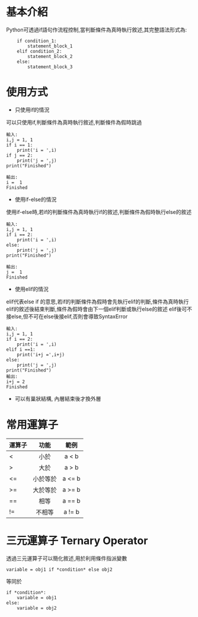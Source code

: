 # 基本介紹

Python可透過if語句作流程控制,當判斷條件為真時執行敘述,其完整語法形式為:

		if condition_1:
			statement_block_1
		elif condition_2:
			statement_block_2
		else:
			statement_block_3

# 使用方式

* 只使用if的情況

可以只使用if,判斷條件為真時執行敘述,判斷條件為假時跳過

	輸入:
	i,j = 1, 1
	if i == 1:
		print('i = ',i)
	if j == 2:
		print('j = ',j)
	print("Finished")

	輸出:
	i =  1
	Finished

* 使用if-else的情況

使用if-else時,若if的判斷條件為真時執行if的敘述,判斷條件為假時執行else的敘述

	輸入:
	i,j = 1, 1
	if i == 2:
		print('i = ',i)
	else:
		print('j = ',j)
	print("Finished")

	輸出:
	j =  1
	Finished

* 使用elif的情況

elif代表else if 的意思,若if的判斷條件為假時會先執行elif的判斷,條件為真時執行elif的敘述後結束判斷,條件為假時會由下一個elif判斷或執行else的敘述
elif後可不接else,但不可在else後接elif,否則會導致SyntaxError

	輸入:
	i,j = 1, 1
	if i == 2:
		print('i = ',i)
	elif i ==1:
		print('i+j =',i+j)
	else:
		print('j = ',j)
	print("Finished")
	輸出:
	i+j = 2
	Finished


*  可以有巢狀結構, 內層結束後才換外層


# 常用運算子

|運算子	|功能	|範例
|---------- | :-----------:  | :-----------: 
|<	|小於	|a < b
|>	|大於	|a > b
|<=	|小於等於	|a <= b
|>=	|大於等於	|a >= b
|==	|相等	|a == b
|!=	|不相等	|a != b

# 三元運算子 Ternary Operator

透過三元運算子可以簡化敘述,用於利用條件指派變數

	variable = obj1 if *condition* else obj2

等同於

	if *condition*:
		variable = obj1
	else:
		variable = obj2

